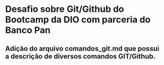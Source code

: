 # Desafio sobre Git/Github do Bootcamp da DIO com parceria do Banco Pan

## Adição do arquivo **comandos_git.md** que possui a descrição de diversos comandos GIT/Github.
